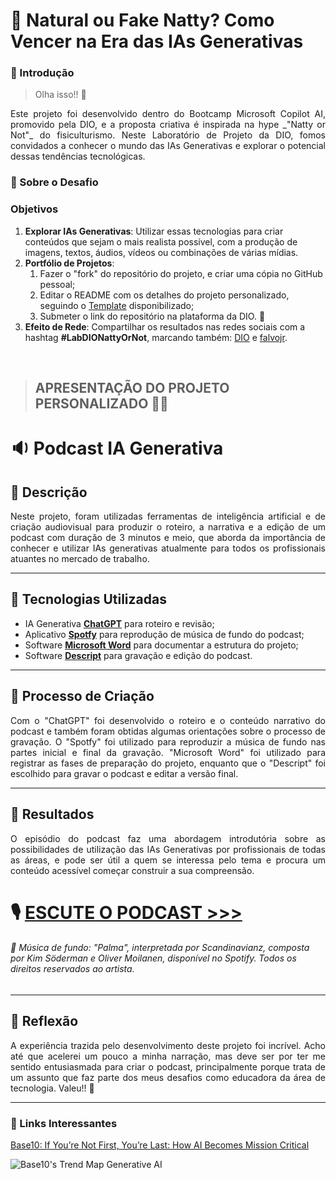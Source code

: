 # 🧠 Natural ou Fake Natty? Como Vencer na Era das IAs Generativas

### 🚀 Introdução

> Olha isso!! 👀

<p align='justify'>
Este projeto foi desenvolvido dentro do Bootcamp Microsoft Copilot AI, promovido pela DIO, e a proposta criativa é inspirada na hype _"Natty or Not"_ do fisiculturismo. Neste Laboratório de Projeto da DIO, fomos convidados a conhecer o mundo das IAs Generativas e explorar o potencial dessas tendências tecnológicas.  
</p>

### 🎯 Sobre o Desafio 

### Objetivos

1. **Explorar IAs Generativas**: Utilizar essas tecnologias para criar conteúdos que sejam o mais realista possível, com a produção de imagens, textos, áudios, vídeos ou combinações de várias mídias.
1. **Portfólio de Projetos**:
    1. Fazer o "fork" do repositório do projeto, e criar uma cópia no GitHub pessoal;
    2. Editar o README com os detalhes do projeto personalizado, seguindo o [Template](#template) disponibilizado;
    3. Submeter o link do repositório na plataforma da DIO. 🚀
1. **Efeito de Rede**: Compartilhar os resultados nas redes sociais com a hashtag **#LabDIONattyOrNot**, marcando também: [DIO](https://www.linkedin.com/school/dio-makethechange) e [falvojr](https://www.linkedin.com/in/falvojr).

</br>  

> ## APRESENTAÇÃO DO PROJETO PERSONALIZADO 💪🤓

# 🔉 Podcast IA Generativa

## 📒 Descrição 
<p align='justify'>
Neste projeto, foram utilizadas ferramentas de inteligência artificial e de criação audiovisual para produzir o roteiro, a narrativa e a edição de um podcast com duração de 3 minutos e meio, que aborda da importância de conhecer e utilizar IAs generativas atualmente para todos os profissionais atuantes no mercado de trabalho.  
</p>

---

## 🤖 Tecnologias Utilizadas
- IA Generativa **[ChatGPT](https://chat.openai.com)** para roteiro e revisão;
- Aplicativo **[Spotfy](https://open.spotify.com/intl-pt)** para reprodução de música de fundo do podcast;
- Software **[Microsoft Word](https://www.microsoft.com/pt-br/microsoft-365/p/word/cfq7ttc0hlkm)** para documentar a estrutura do projeto;
- Software **[Descript](https://www.descript.com)** para gravação e edição do podcast.

---

## 🧐 Processo de Criação  
<p align='justify'>
Com o "ChatGPT" foi desenvolvido o roteiro e o conteúdo narrativo do podcast e também foram obtidas algumas orientações sobre o processo de gravação. O "Spotfy" foi utilizado para reproduzir a música de fundo nas partes inicial e final da gravação. "Microsoft Word" foi utilizado para registrar as fases de preparação do projeto, enquanto que o "Descript" foi escolhido para gravar o podcast e editar a versão final.
</p>

---

## 🚀 Resultados
<p align='justify'>
O episódio do podcast faz uma abordagem introdutória sobre as possibilidades de utilização das IAs Generativas por profissionais de todas as áreas, e pode ser útil a quem se interessa pelo tema e procura um conteúdo acessível começar construir a sua compreensão.   
</p>

# 🎙️ [ESCUTE O PODCAST >>>](https://github.com/rosacarla/lab-natty-or-not/blob/main/IA%20generativa.mp3)  

###### 🎵 _Música de fundo: "Palma", interpretada por Scandinavianz, composta por Kim Söderman e Oliver Moilanen, disponível no Spotify. Todos os direitos reservados ao artista._

---

## 💭 Reflexão
<p align='justify'>
A experiência trazida pelo desenvolvimento deste projeto foi incrível. Acho até que acelerei um pouco a minha narração, mas deve ser por ter me sentido entusiasmada para criar o podcast, principalmente porque trata de um assunto que faz parte dos meus desafios como educadora da área de tecnologia. Valeu!! 💙 
</p>

--- 

### 🔗 Links Interessantes

[Base10: If You’re Not First, You’re Last: How AI Becomes Mission Critical](https://base10.vc/post/generative-ai-mission-critical/)

![Base10's Trend Map Generative AI](https://github.com/digitalinnovationone/lab-natty-or-not/assets/730492/f4df26e8-f8f7-4419-8252-c69d73ea930c)
